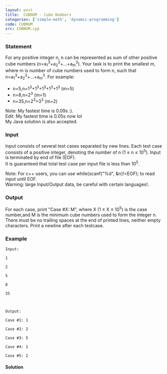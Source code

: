 ```yaml
---
layout: post
title:  CUBNUM - Cube Numbers
categories: ['simple-math', 'dynamic-programming']
code: CUBNUM
src: CUBNUM.cpp
---
```


### **Statement**

For any positive integer n, n can be represented as sum of other positive cube
numbers
(n=a<sub>1</sub><sup>3</sup>+a<sub>2</sub><sup>3</sup>+...+a<sub>m</sub><sup>3</sup>).
Your task is to print the smallest m, where m is number of cube numbers used
to form n, such that
n=a<sub>1</sub><sup>3</sup>+a<sub>2</sub><sup>3</sup>+...+a<sub>m</sub><sup>3</sup>.
For example:

  * n=5,n=1<sup>3</sup>+1<sup>3</sup>+1<sup>3</sup>+1<sup>3</sup>+1<sup>3</sup> (m=5)
  * n=8,n=2<sup>3</sup> (m=1)
  * n=35,n=2<sup>3</sup>+3<sup>3</sup> (m=2)

Note: My fastest time is 0.09s :).  
Edit: My fastest time is 0.05s now lol  
My Java solution is also accepted.

### Input

Input consists of several test cases separated by new lines. Each test case
consists of a positive integer, denoting the number of n (1 ≤ n ≤
10<sup>5</sup>). Input is terminated by end of file (EOF).  
It is guaranteed that total test case per input file is less than
10<sup>5</sup>.  
  
Note: For c++ users, you can use while(scanf("%d", &n)!=EOF); to read input
until EOF.  
Warning: large Input/Output data, be careful with certain languages!.

### Output

For each case, print "Case #X: M", where X (1 ≤ X ≤ 10<sup>5</sup>) is the
case number,and M is the minimum cube numbers used to form the integer n.
There must be no trailing spaces at the end of printed lines, neither empty
characters. Print a newline after each testcase.

### Example

    
    
    Input:
    1
    2
    5
    8
    35
    
    Output:
    Case #1: 1
    Case #2: 2
    Case #3: 5
    Case #4: 1
    Case #5: 2
    
    



#### **Solution**



